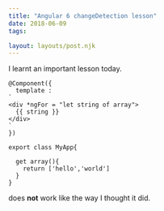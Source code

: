 ```yaml
---
title: "Angular 6 changeDetection lesson"
date: 2018-06-09
tags:

layout: layouts/post.njk
---
```

I learnt an important lesson today.

    @Component({
      template : 
    `
    <div *ngFor = "let string of array">
      {{ string }}
    </div>
    `
    })
    
    export class MyApp{
      
      get array(){
        return ['hello','world']
      }
    }
    

does **not** work like the way I thought it did.
